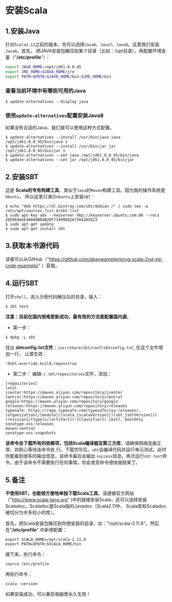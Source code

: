 安装Scala
================================================================================
## 1.安装Java
针对`Scala2.12`之前的版本，你可以选择`Java6`、`Java7`、`Java8`。这里我们安装`Java8`。首先，
把JAVA安装包解压到某个目录（比如：/opt目录），再配置环境变量（"**/etc/profile**"）：
```sh
export JAVA_HOME=/opt/jdk1.8.0_45
export JRE_HOME=$JAVA_HOME/jre                 
export PATH=$PATH:$JAVA_HOME/bin:$JRE_HOME/bin
```

### 查看当前环境中有哪些可用的Java
```shell
$ update-alternatives --display java
```

### 使用`update-alternatives`配置安装Java8
如果没有合适的Java，我们就可以使用这种方式配置。
```shell
$ update-alternatives --install /usr/bin/java java /opt/jdk1.8.0_45/bin/java 1
$ update-alternatives --install /usr/bin/jar jar /opt/jdk1.8.0_45/bin/jar 1
$ update-alternatives --set java /opt/jdk1.8.0_45/bin/java
$ update-alternatives --set jar /opt/jdk1.8.0_45/bin/jar
```

## 2.安装SBT
这是 **Scala的专有构建工具**，类似于`Java`的`Maven`构建工具。因为我的操作系统是`Ubuntu`，
所以这里只演示`Ubuntu`上安装`SBT`：
```shell
$ echo "deb https://dl.bintray.com/sbt/debian /" | sudo tee -a /etc/apt/sources.list.d/sbt.list
$ sudo apt-key adv --keyserver hkp://keyserver.ubuntu.com:80 --recv 2EE0EA64E40A89B84B2DF73499E82A75642AC823
$ sudo apt-get update
$ sudo apt-get install sbt
```

## 3.获取本书源代码
读者可以从GitHub（"https://github.com/deanwampler/prog-scala-2nd-ed-code-examples"
）获取。

## 4.运行SBT
打开`shell`，进入示例代码解压后的目录，输入：
```shell
$ sbt test
```
**注意：目前在国内很难更新成功，最有效的方法是配置国内源**。

+ 第一步：
```shell
$ dpkg -L sbt
```
找出 **sbtconfig.txt文件**：`/usr/share/sbt/conf/sbtconfig.txt`, 在这个文件增加一行，
让源生效：
```
-Dsbt.override.build.repos=true
```

+ 第二步：
编辑`~/.sbt/repositories`文件，添加：
```
[repositories]
local
jcenter:https://maven.aliyun.com/repository/jcenter
central:https://maven.aliyun.com/repository/central
google:https://maven.aliyun.com/repository/google
releases:https://maven.aliyun.com/repository/releases
typesafe: https://repo.typesafe.com/typesafe/ivy-releases/, [organization]/[module]/(scala_[scalaVersion]/)(sbt_[sbtVersion]/)[revision]/[type]s/[artifact](-[classifier]).[ext], bootOnly
sonatype-oss-releases
maven-central
sonatype-oss-snapshots
```
**该命令会下载所有的依赖项，包括Scala编译器及第三方库**，请确保网络连接正常，并耐心等待该命令执
行。下载完毕后，`sbt`会编译代码并运行单元测试。此时你能看到很多的输出信息，该命令最后会输出
`success`信息。再次运行`sbt test`命令，由于该命令不需要执行任何事情，你会发现命令很快就结束了。

## 5.备注
**不使用SBT，也能很方便地单独下载Scala工具**。请遵循官方网站（"http://www.scala-lang.org"
 )中的链接安装Scala，还可以选择安装Scaladoc。Scaladoc是Scala版的Javadoc（Scala2.11中，
 Scala库和Scaladoc被切分为许多较小的库）。

首先，把Scala安装包解压到你想安装的目录，如："/opt/scala-2.11.8"。然后在"**/etc/profile**"
中新增配置：
```shell
export SCALA_HOME=/opt/scala-2.11.8
export PATH=$PATH:$SCALA_HOME/bin
```
接下来，执行命令：
```shell
source /etc/profile
```
再执行命令：
```shell
scala -version
```
如果安装成功，可以重启电脑使永久生效！
